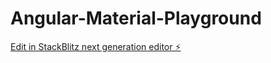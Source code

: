 # Angular-Material-Playground

[Edit in StackBlitz next generation editor ⚡️](https://stackblitz.com/~/github.com/Grafittt/Angular-Material-Playground)
